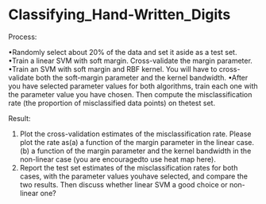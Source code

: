 # Classifying_Hand-Written_Digits
Process:

•Randomly select about 20% of the data and set it aside as a test set.
•Train a linear SVM with soft margin.  Cross-validate the margin parameter.
•Train  an  SVM  with  soft  margin  and  RBF  kernel.   You  will  have  to  cross-validate  both  the  soft-margin parameter and the kernel bandwidth.
•After you have selected parameter values for both algorithms, train each one with the parameter value you have chosen.  Then compute the misclassification rate (the proportion of misclassified data points) on thetest set.

Result:

1.  Plot the cross-validation estimates of the misclassification rate.  Please plot the rate as(a)  a function of the margin parameter in the linear case.(b)  a function of the margin parameter and the kernel bandwidth in the non-linear case (you are encouragedto use heat map here).
2.  Report  the  test  set  estimates  of  the  misclassification  rates  for  both  cases,  with  the  parameter  values  youhave selected, and compare the two results. Then discuss whether linear SVM a good choice or non-linear one?
